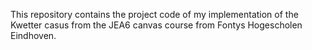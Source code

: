 This repository contains the project code of my implementation of the Kwetter casus from the JEA6 canvas course from Fontys Hogescholen Eindhoven.